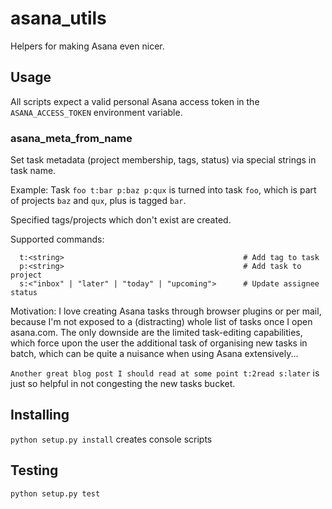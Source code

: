 # asana_utils

Helpers for making Asana even nicer.

## Usage

All scripts expect a valid personal Asana access token in the `ASANA_ACCESS_TOKEN`
environment variable.

### asana_meta_from_name

Set task metadata (project membership, tags, status) via special strings in
task name.

Example: Task `foo t:bar p:baz p:qux` is turned into task `foo`, which is part
of projects `baz` and `qux`, plus is tagged `bar`.

Specified tags/projects which don't exist are created.

Supported commands:
```
  t:<string>                                        # Add tag to task
  p:<string>                                        # Add task to project
  s:<"inbox" | "later" | "today" | "upcoming">      # Update assignee status
```

Motivation: I love creating Asana tasks through browser plugins or per mail,
because I'm not exposed to a (distracting) whole list of tasks once I open
asana.com.
The only downside are the limited task-editing capabilities, which force upon
the user the additional task of organising new tasks in batch, which can be
quite a nuisance when using Asana extensively...

`Another great blog post I should read at some point t:2read s:later` is just so
helpful in not congesting the new tasks bucket.


## Installing

`python setup.py install` creates console scripts

## Testing

`python setup.py test`

